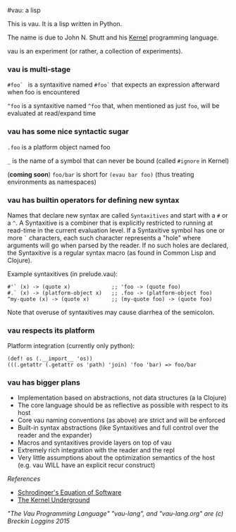 #vau: a lisp

This is vau. It is a lisp written in Python.

The name is due to John N. Shutt and his [Kernel](http://web.cs.wpi.edu/~jshutt/kernel.html) programming language. 

vau is an experiment (or rather, a collection of experiments).

### vau is multi-stage

```#foo` ``` is a syntaxitive named ``` #foo` ``` that expects an expression afterward when foo is encountered

```^foo``` is a syntaxitive named `^foo` that, when mentioned as just `foo`, will be evaluated at read/expand time

### vau has some nice syntactic sugar

```.foo``` is a platform object named foo

```_``` is the name of a symbol that can never be bound (called `#ignore` in Kernel)

(**coming soon**)
```foo/bar``` is short for ```(evau bar foo)``` (thus treating environments as namespaces)

### vau has builtin operators for defining new syntax

Names that declare new syntax are called `Syntaxitives` and start with a `#` or a `^`. A Syntaxitive is a combiner that is explicitly restricted to running at read-time in the current evaluation level. If a Syntaxitive symbol has one or more ``` ` ``` characters, each such character represents a "hole" where arguments will go when parsed by the reader. If no such holes are declared, the Syntaxitive is a regular syntax macro (as found in Common Lisp and Clojure).

Example syntaxitives (in prelude.vau):
```
#'` (x) -> (quote x)             ;; 'foo -> (quote foo)
#.` (x) -> (platform-object x)   ;; .foo -> (platform-object foo)
^my-quote (x) -> (quote x)       ;; (my-quote foo) -> (quote foo)
```

Note that overuse of syntaxitives may cause diarrhea of the semicolon.

### vau respects its platform

Platform integration (currently only python):

```
(def! os (.__import__ 'os))
(((.getattr (.getattr os 'path) 'join) 'foo 'bar) => foo/bar
```

### vau has bigger plans

- Implementation based on abstractions, not data structures (a la Clojure)
- The core language should be as reflective as possible with respect to its host
- Core vau naming conventions (as above) are strict and will be enforced
- Built-in syntax abstractions (like Syntaxitives and full control over the reader and the expander)
- Macros and syntaxitives provide layers on top of vau
- Extremely rich integration with the reader and the repl
- Very little assumptions about the optimization semantics of the host (e.g. vau WILL have an explicit recur construct)

*References*

- [Schrodinger's Equation of Software](http://gliese1337.blogspot.com/2012/04/schrodingers-equation-of-software.html)
- [The Kernel Underground](http://axisofeval.blogspot.com/2011/09/kernel-underground.html)

*"The Vau Programming Language" "vau-lang", and "vau-lang.org" are (c) Breckin Loggins 2015*
